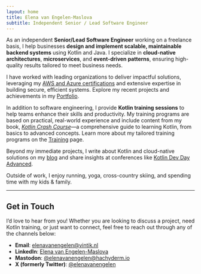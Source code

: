 ```yaml
---
layout: home
title: Elena van Engelen-Maslova
subtitle: Independent Senior / Lead Software Engineer
---
```


As an independent **Senior/Lead Software Engineer** working on a freelance basis, I help businesses **design and implement scalable, maintainable backend systems** using Kotlin and Java. I specialize in **cloud-native architectures**, **microservices**, and **event-driven patterns**, ensuring high-quality results tailored to meet business needs.

I have worked with leading organizations to deliver impactful solutions, leveraging my [AWS and Azure certifications](/credentials/) and extensive expertise in building secure, efficient systems. Explore my recent projects and achievements in my [Portfolio](/portfolio/).

In addition to software engineering, I provide **Kotlin training sessions** to help teams enhance their skills and productivity. My training programs are based on practical, real-world experience and include content from my book, [*Kotlin Crash Course*](https://www.amazon.com/Kotlin-Crash-Course-Fast-track-programming/dp/9355516304)—a comprehensive guide to learning Kotlin, from basics to advanced concepts. Learn more about my tailored training programs on the [Training](/training/) page.

Beyond my immediate projects, I write about Kotlin and cloud-native solutions on my [blog](https://medium.com/@elenavanengelen) and share insights at conferences like [Kotlin Dev Day Advanced](https://kotlindevday.com/videos/kotlin-on-serverless-cloud-aws-lambda-unlimited-elena-van-engelen-maslova/).

Outside of work, I enjoy running, yoga, cross-country skiing, and spending time with my kids & family.

---

## Get in Touch

I’d love to hear from you! Whether you are looking to discuss a project, need Kotlin training, or just want to connect, feel free to reach out through any of the channels below:

- **Email**: [elenavanengelen@vintik.nl](mailto:elenavanengelen@vintik.nl)
- **LinkedIn**: [Elena van Engelen-Maslova](https://www.linkedin.com/in/elena-van-engelen-maslova/)
- **Mastodon**: [@elenavanengelen@hachyderm.io](https://hachyderm.io/@elenavanengelen)
- **X (formerly Twitter)**: [@elenavanengelen](https://twitter.com/elenavanengelen)
